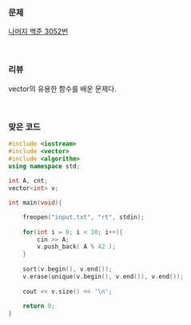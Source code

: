 ### 문제

[나머지  백준  3052번](https://www.acmicpc.net/problem/3052)

</br>

### 리뷰



vector의 유용한 함수를 배운 문제다.  

</br>

### 맞은 코드 

```c++
#include <iostream>
#include <vector>
#include <algorithm> 
using namespace std;
 
int A, cnt;
vector<int> v;

int main(void){

	freopen("input.txt", "rt", stdin);
	
	for(int i = 0; i < 10; i++){
		cin >> A;
		v.push_back( A % 42 );
	}
	
	sort(v.begin(), v.end());
	v.erase(unique(v.begin(), v.end()), v.end());
	
	cout << v.size() << '\n';
	
	return 0;
} 
```

</br>